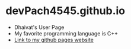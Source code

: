 # devPach4545.github.io
- Dhaivat's User Page
- My favorite programming language is C++
- [Link to my github pages website](https://devpach4545.github.io/)
